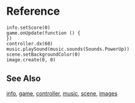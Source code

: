 # Reference

```namespaces
info.setScore(0)
game.onUpdate(function () {	
})
controller.dx(60)
music.playSound(music.sounds(Sounds.PowerUp))
scene.setBackgroundColor(0)
image.create(0, 0)
```

## See Also

[info](/reference/info),
[game](/reference/game),
[controller](/reference/controller),
[music](/reference/music),
[scene](/reference/scene),
[images](/reference/images)
